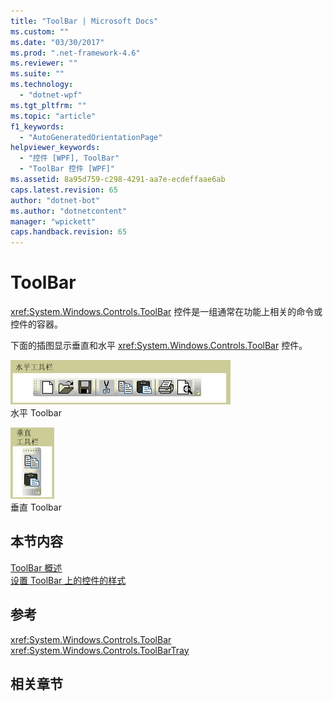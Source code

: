 ```yaml
---
title: "ToolBar | Microsoft Docs"
ms.custom: ""
ms.date: "03/30/2017"
ms.prod: ".net-framework-4.6"
ms.reviewer: ""
ms.suite: ""
ms.technology: 
  - "dotnet-wpf"
ms.tgt_pltfrm: ""
ms.topic: "article"
f1_keywords: 
  - "AutoGeneratedOrientationPage"
helpviewer_keywords: 
  - "控件 [WPF], ToolBar"
  - "ToolBar 控件 [WPF]"
ms.assetid: 8a95d759-c298-4291-aa7e-ecdeffaae6ab
caps.latest.revision: 65
author: "dotnet-bot"
ms.author: "dotnetcontent"
manager: "wpickett"
caps.handback.revision: 65
---
```

# ToolBar
<xref:System.Windows.Controls.ToolBar> 控件是一组通常在功能上相关的命令或控件的容器。  
  
 下面的插图显示垂直和水平 <xref:System.Windows.Controls.ToolBar> 控件。  
  
 ![水平工具栏](../../../../docs/framework/wpf/controls/media/ss-ctl-horztoolbar.GIF "SS\_CTL\_horztoolbar")  
水平 Toolbar  
  
 ![垂直工具栏](../../../../docs/framework/wpf/controls/media/ss-ctl-verttoolbar.GIF "SS\_CTL\_verttoolbar")  
垂直 Toolbar  
  
## 本节内容  
 [ToolBar 概述](../../../../docs/framework/wpf/controls/toolbar-overview.md)  
 [设置 ToolBar 上的控件的样式](../../../../docs/framework/wpf/controls/how-to-style-controls-on-a-toolbar.md)  
  
## 参考  
 <xref:System.Windows.Controls.ToolBar>  
 <xref:System.Windows.Controls.ToolBarTray>  
  
## 相关章节